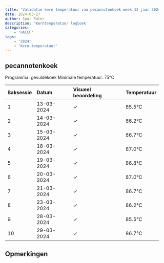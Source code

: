 ```yaml
---
title: 'Validatie kern temperatuur van pecannotenkoek week 13 jaar 2024'
date: 2024-03-27
author: Spar Pater
description: 'Kerntemperatuur logboek'
categories:
    - 'HACCP'
tags:
    - '2024'
    - 'Kern-temperatuur'
---
```


## pecannotenkoek

Programma: gevuldekoek
Minimale temperatuur: 75°C

| Baksessie | Datum | Visueel beoordeling | Temperatuur |
|:---|:---|:---|:---|
| 1 | 13-03-2024 | &check; | 85.5°C |
| 2 | 14-03-2024 | &check; | 86.2°C |
| 3 | 15-03-2024 | &check; | 86.7°C |
| 4 | 18-03-2024 | &check; | 87.0°C |
| 5 | 19-03-2024 | &check; | 86.8°C |
| 6 | 20-03-2024 | &check; | 87.0°C |
| 7 | 21-03-2024 | &check; | 86.7°C |
| 8 | 23-03-2024 | &check; | 86.2°C |
| 9 | 28-03-2024 | &check; | 85.5°C |
| 10 | 29-03-2024 | &check; | 86.7°C |

## Opmerkingen


